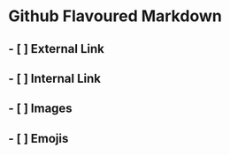 # Github Flavoured Markdown
## - [ ] External Link
## - [ ] Internal Link
## - [ ] Images
## - [ ] Emojis

